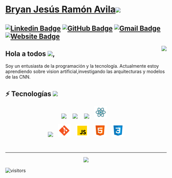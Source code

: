 
  
# [Bryan Jesús Ramón Avila](http://www.bryancinux.com/)<img height="50"  src="https://github.com/rajput2107/rajput2107/blob/master/Assets/Developer.gif"/>

[![Linkedin Badge](https://img.shields.io/badge/-bryancitu-blue?style=flat-square&logo=Linkedin&logoColor=white&link=https://www.linkedin.com/in/bryancitu/)](https://www.linkedin.com/in/bryancitu/)
[![GitHub Badge](https://img.shields.io/badge/-@bryancitu-%23181717?style=flat-square&logo=github)](https://github.com/bryancitu)
[![Gmail Badge](https://img.shields.io/badge/-bryanjesus.ra@gmail.com-c14438?style=flat-square&logo=Gmail&logoColor=white&link=mailto:bryanjesus.ra@gmail.com)](mailto:bryanjesus.ra@gmail.com)
[![Website Badge](https://img.shields.io/website?color=0ab9e6&style=flat-square&up_message=bryancinux&url=http%3A%2F%2Fbryancinux.com.np%2F)](https://www.bryancinux.com/)
---


<img align="right" src="https://i.pinimg.com/originals/e5/93/ab/e593ab0589d5f1b389e4dfbcce2bce20.gif"/>

## Hola a todos <img src="https://github.com/rajput2107/rajput2107/blob/master/Assets/Hi.gif" width="27px">,
 Soy un entusiasta de la programación y la tecnología. Actualmente estoy aprendiendo sobre vision artificial,investigando las arquitecturas y modelos de las CNN.



 ## ⚡ Tecnologías <img src="https://media.giphy.com/media/WUlplcMpOCEmTGBtBW/giphy.gif" width="30"> 
<p align="center">
  <code><img height="40" src="https://raw.githubusercontent.com/vilcajoal/vilcajoal/master/assets/py.svg"></code> &nbsp; &nbsp;
  <code><img height="40" src="https://brandslogos.com/wp-content/uploads/images/large/django-logo.png"></code> &nbsp; &nbsp;
  <code><img height="40" src="https://img.icons8.com/fluency/48/000000/opencv.png"></code>&nbsp; &nbsp; 
  <code><img height="40" src="https://github.com/chandan-reddy-k/chandan-reddy-k/blob/master/assets/react.png"></code> &nbsp;&nbsp;
</p>
  
<p align="center"> 
  <code><img height="40" src="https://img.icons8.com/color/48/000000/bootstrap.png"></code> &nbsp;&nbsp;
  <code><img height="40" src="https://github.com/chandan-reddy-k/chandan-reddy-k/blob/master/assets/git.png"></code> &nbsp;&nbsp;
  <code><img height="40" src="https://github.com/chandan-reddy-k/chandan-reddy-k/blob/master/assets/js.png"></code> &nbsp;&nbsp;
  <code><img height="40" src="https://github.com/chandan-reddy-k/chandan-reddy-k/blob/master/assets/html.png"></code> &nbsp;&nbsp;
  <code><img height="40" src="https://github.com/chandan-reddy-k/chandan-reddy-k/blob/master/assets/css.png"></code>
  </p>
<br/> 

---

<p align="center">
  <img src="https://media.giphy.com/media/jpVnC65DmYeyRL4LHS/giphy.gif" width="20%">
</p>

![visitors](https://visitor-badge.laobi.icu/badge?page_id=bryancitu&title=Visitas%20perfil) 
